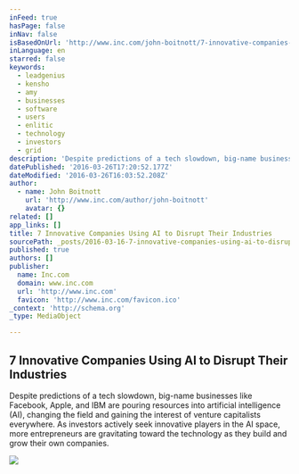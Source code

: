 ```yaml
---
inFeed: true
hasPage: false
inNav: false
isBasedOnUrl: 'http://www.inc.com/john-boitnott/7-innovative-companies-using-ai-to-disrupt-their-industries.html'
inLanguage: en
starred: false
keywords:
  - leadgenius
  - kensho
  - amy
  - businesses
  - software
  - users
  - enlitic
  - technology
  - investors
  - grid
description: 'Despite predictions of a tech slowdown, big-name businesses like Facebook, Apple, and IBM are pouring resources into artificial intelligence (AI), changing the field and gaining the interest of venture capitalists everywhere. As investors actively seek innovative players in the AI space, more entrepreneurs are gravitating toward the technology as they build and grow their own companies.'
datePublished: '2016-03-26T17:20:52.177Z'
dateModified: '2016-03-26T16:03:52.208Z'
author:
  - name: John Boitnott
    url: 'http://www.inc.com/author/john-boitnott'
    avatar: {}
related: []
app_links: []
title: 7 Innovative Companies Using AI to Disrupt Their Industries
sourcePath: _posts/2016-03-16-7-innovative-companies-using-ai-to-disrupt-their-industries.md
published: true
authors: []
publisher:
  name: Inc.com
  domain: www.inc.com
  url: 'http://www.inc.com'
  favicon: 'http://www.inc.com/favicon.ico'
_context: 'http://schema.org'
_type: MediaObject

---
```

<article style=""><h1>7 Innovative Companies Using AI to Disrupt Their Industries</h1><p>Despite predictions of a tech slowdown, big-name businesses like Facebook, Apple, and IBM are pouring resources into artificial intelligence (AI), changing the field and gaining the interest of venture capitalists everywhere. As investors actively seek innovative players in the AI space, more entrepreneurs are gravitating toward the technology as they build and grow their own companies.</p><img src="https://s3-us-west-2.amazonaws.com/the-grid-img/p/634b898dd415bbc333d5ac586f57c6806aaa7cf5.jpg" /></article>